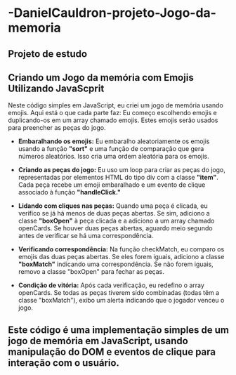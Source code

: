 # -DanielCauldron-projeto-Jogo-da-memoria
## Projeto de estudo
## Criando um Jogo da memória com Emojis Utilizando JavaScprit

Neste código simples em JavaScript, eu criei um jogo de memória usando emojis. Aqui está o que cada parte faz:
Eu começo escolhendo emojis e duplicando-os em um array chamado emojis. Estes emojis serão usados para preencher as peças do jogo.
  
*	**Embaralhando os emojis:** Eu embaralho aleatoriamente os emojis usando a função __"sort"__ e uma função de comparação que gera números aleatórios. Isso cria uma ordem aleatória para os emojis.
  
* **Criando as peças do jogo:** Eu uso um loop para criar as peças do jogo, representadas por elementos HTML do tipo div com a classe __"item"__. Cada peça recebe um emoji embaralhado e um evento de clique associado à função __"handleClick."__
  
*	**Lidando com cliques nas peças:** Quando uma peça é clicada, eu verifico se já há menos de duas peças abertas. Se sim, adiciono a classe __"boxOpen"__ à peça clicada e a adiciono a um array chamado openCards. Se houver duas peças abertas, aguardo meio segundo antes de 
  verificar se há uma correspondência.
 	
* **Verificando correspondência:** Na função checkMatch, eu comparo os emojis das duas peças abertas. Se eles forem iguais, adiciono a classe __"boxMatch"__ indicando uma correspondência. Se não forem iguais, removo a classe "boxOpen" para fechar as peças.
  
* **Condição de vitória:** Após cada verificação, eu redefino o array openCards. Se todas as peças tiverem sido combinadas (todas têm a classe "boxMatch"), exibo um alerta indicando que o jogador venceu o jogo.
  
 ## Este código é uma implementação simples de um jogo de memória em JavaScript, usando manipulação do DOM e eventos de clique para interação com o usuário.


